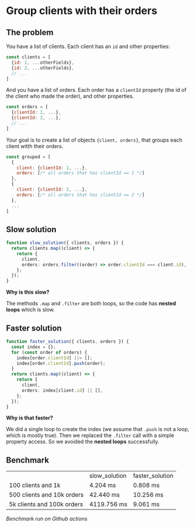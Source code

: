 # Group clients with their orders

## The problem

You have a list of clients. Each client has an `id` and other properties:
```js
const clients = [
  {id: 1, ...otherFields},
  {id: 2, ...otherFields},
  // ...
]
```

And you have a list of orders. Each order has a `clientId` property (the id of the client who made the order), and other properties.
```js
const orders = [
  {clientId: 1, ...},
  {clientId: 2, ...},
  // ...
]
```

Your goal is to create a list of objects `{client, orders}`, that groups each client witth their orders.

```js
const grouped = [
  {
    client: {clientId: 1, ...},
    orders: [/* all orders that has clientId == 1 */]
  },
  {
    client: {clientId: 2, ...},
    orders: [/* all orders that has clientId == 2 */]
  },
  ...
]
```

## Slow solution

```ts
function slow_solution({ clients, orders }) {
  return clients.map((client) => {
    return {
      client,
      orders: orders.filter((order) => order.clientId === client.id),
    };
  });
}
```

**Why is this slow?**

The methods `.map` and `.filter` are both loops, so the code has **nested loops** which is slow.

## Faster solution

```ts
function faster_solution({ clients, orders }) {
  const index = {};
  for (const order of orders) {
    index[order.clientId] ||= [];
    index[order.clientId].push(order);
  }
  return clients.map((client) => {
    return {
      client,
      orders: index[client.id] || [],
    };
  });
}
```

**Why is that faster?**

We did a single loop to create the index (we assume that `.push` is not a loop, which is mostly true). Then we replaced the `.filter` call with a simple property access. So we avoided the **nested loops** successfully.

## Benchmark

<table><tr><td></td><td>slow_solution</td><td>faster_solution</td></tr><tr><td>100 clients and 1k</td><td>4.204 ms</td><td>0.808 ms</td></tr><tr><td>500 clients and 10k orders</td><td>42.440 ms</td><td>10.256 ms</td></tr><tr><td>5k clients and 100k orders</td><td>4119.756 ms</td><td>9.061 ms</td></tr></table>

_Benchmark run on Github actions_
